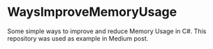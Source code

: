 # WaysImproveMemoryUsage
Some simple ways to improve and reduce Memory Usage in C#. This repository was used as example in Medium post.
